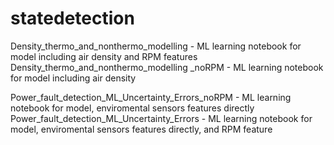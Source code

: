 # statedetection

Density_thermo_and_nonthermo_modelling - ML learning notebook for model including air density and RPM features
Density_thermo_and_nonthermo_modelling _noRPM -  ML learning notebook for model including air density

Power_fault_detection_ML_Uncertainty_Errors_noRPM -  ML learning notebook for model, enviromental sensors features directly
Power_fault_detection_ML_Uncertainty_Errors - ML learning notebook for model, enviromental sensors features directly, and RPM feature
